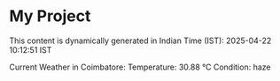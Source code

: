 # My Project

This content is dynamically generated in Indian Time (IST): 2025-04-22 10:12:51 IST


Current Weather in Coimbatore:
Temperature: 30.88 °C
Condition: haze
